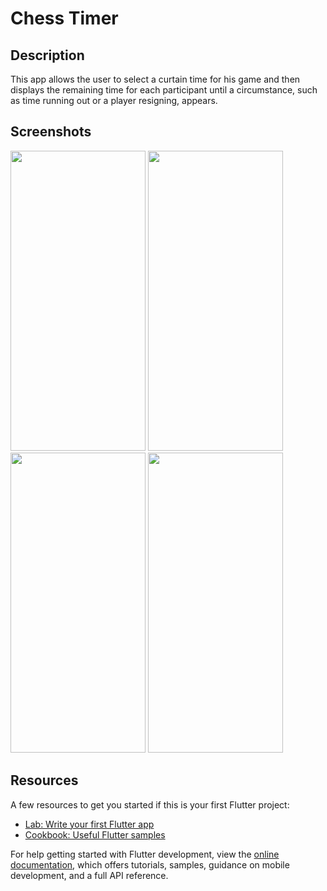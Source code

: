 # Chess Timer

## Description
This app allows the user to select a curtain time for his game and then displays the remaining time for each participant until a circumstance, such as time running out or a player resigning, appears.

## Screenshots

<img src="https://github.com/Ihebowski/Chess_Timer/assets/60846254/eca7d865-3b51-4728-ad96-19ad827d99dd" width="216" height="480" />
<img src="https://github.com/Ihebowski/Chess_Timer/assets/60846254/c81393d3-215d-4147-bbdf-796330e0a708" width="216" height="480" />
<img src="https://github.com/Ihebowski/Chess_Timer/assets/60846254/0eed6e52-375f-4e13-bc95-3346b393dd02" width="216" height="480" />
<img src="https://github.com/Ihebowski/Chess_Timer/assets/60846254/311f7455-914f-4268-9f65-187709378127" width="216" height="480" />

## Resources
A few resources to get you started if this is your first Flutter project:

- [Lab: Write your first Flutter app](https://docs.flutter.dev/get-started/codelab)
- [Cookbook: Useful Flutter samples](https://docs.flutter.dev/cookbook)

For help getting started with Flutter development, view the
[online documentation](https://docs.flutter.dev/), which offers tutorials,
samples, guidance on mobile development, and a full API reference.
